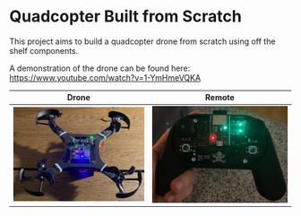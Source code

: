 # Quadcopter Built from Scratch

This project aims to build a quadcopter drone from scratch using off the shelf components. 

A demonstration of the drone can be found here: https://www.youtube.com/watch?v=1-YmHmeVQKA

| Drone | Remote |                                                                                                                                                   
| ---           | ---           |                                                                                                                                                   
| ![](https://github.com/ElektroJonas/DIY-Quadcopter/blob/main/Pictures/IMG_3623.jpg) | ![](https://github.com/ElektroJonas/DIY-Quadcopter/blob/main/Pictures/IMG_3621.jpg) |

